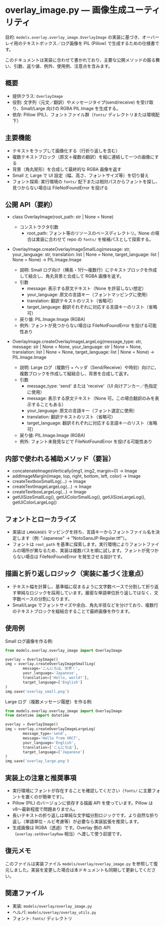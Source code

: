 # overlay_image.py — 画像生成ユーティリティ
目的: `models.overlay.overlay_image.OverlayImage` の実装に基づき、オーバーレイ用のテキストボックス／ログ画像を PIL (Pillow) で生成するための仕様書です。

このドキュメントは実装に合わせて書かれており、主要な公開メソッドの振る舞い、引数、返り値、例外、使用例、注意点を含みます。

概要
------
- 提供クラス: `OverlayImage`
- 役割: 文字列（元文／翻訳）やメッセージタイプ(send/receive) を受け取り、Small/Large 向けの RGBA PIL.Image を生成する。
- 依存: Pillow (PIL)、フォントファイル群（`fonts/` ディレクトリまたは環境配下）

主要機能
--------
- テキストをラップして画像化する（行折り返しを含む）
- 複数テキストブロック（原文＋複数の翻訳）を縦に連結して一つの画像にする
- 背景（角丸矩形）を合成して最終的な RGBA 画像を返す
- Small と Large で UI 設定（幅、高さ、フォントサイズ等）を切り替え
- フォント探索: 実行環境の `fonts/` 配下または相対パスからフォントを探し、見つからない場合は FileNotFoundError を投げる

公開 API（要約）
-----------------
- class OverlayImage(root_path: str | None = None)
	- コンストラクタ引数
		- root_path: フォント等のリソースのベースディレクトリ。None の場合は実装に合わせて repo の `fonts/` を候補パスとして探索する。

- OverlayImage.createOverlayImageSmallLog(message: str, your_language: str, translation: list | None = None, target_language: list | None = None) -> PIL.Image.Image
	- 説明: Small ログ向け（横長・1行〜複数行）にテキストブロックを作成して結合し、角丸背景と合成して RGBA 画像を返す。
	- 引数
		- message: 表示する原文テキスト（None を許容しない想定）
		- your_language: 原文の言語キー（フォントマッピングに使用）
		- translation: 翻訳テキストのリスト（省略可）
		- target_language: 翻訳それぞれに対応する言語キーのリスト（省略可）
	- 戻り値: PIL.Image.Image (RGBA)
	- 例外: フォントが見つからない場合は FileNotFoundError を投げる可能性あり

- OverlayImage.createOverlayImageLargeLog(message_type: str, message: str | None = None, your_language: str | None = None, translation: list | None = None, target_language: list | None = None) -> PIL.Image.Image
	- 説明: Large ログ（複数行 + ヘッダ（Send/Receive）や時刻）向けに、複数ブロックを作成して縦結合し、背景を合成して返す。
	- 引数
		- message_type: 'send' または 'receive'（UI 向けアンカー／色指定に使用）
		- message: 表示する原文テキスト（None 可。この場合翻訳のみを表示することもある）
		- your_language: 原文の言語キー（フォント選定に使用）
		- translation: 翻訳テキストのリスト（省略可）
		- target_language: 翻訳それぞれに対応する言語キーのリスト（省略可）
	- 戻り値: PIL.Image.Image (RGBA)
	- 例外: フォント未発見などで FileNotFoundError を投げる可能性あり

内部で使われる補助メソッド（要旨）
---------------------------------
- concatenateImagesVertically(img1, img2, margin=0) -> Image
- addImageMargin(image, top, right, bottom, left, color) -> Image
- createTextboxSmallLog(...) -> Image
- createTextImageLargeLog(...) -> Image
- createTextboxLargeLog(...) -> Image
- getUiSizeSmallLog(), getUiColorSmallLog(), getUiSizeLargeLog(), getUiColorLargeLog()

フォントとローカライズ
-----------------------
- 実装は `LANGUAGES` マッピングを持ち、言語キーからフォントファイル名を決定します（例: "Japanese" -> "NotoSansJP-Regular.ttf"）。
- フォントは `root_path` を基準に探索します。実行環境によりフォントファイルの場所が異なるため、実装は複数パスを順に試します。フォントが見つからない場合は FileNotFoundError を発生させる設計です。

描画と折り返しロジック（実装に基づく注意点）
--------------------------------------------
- テキスト幅を計算し、基準幅に収まるように文字数ベースで分割して折り返す単純なロジックを採用しています。厳密な単語単位折り返しではなく、文字数ベースの分割になります。
- Small/Large でフォントサイズや余白、角丸半径などを分けており、複数行のテキストブロックを縦結合することで最終画像を作ります。

使用例
------
Small ログ画像を作る例:

```python
from models.overlay.overlay_image import OverlayImage

overlay = OverlayImage()
img = overlay.createOverlayImageSmallLog(
		message='こんにちは、世界！',
		your_language='Japanese',
		translation=['Hello, world!'],
		target_language=['English']
)
img.save('overlay_small.png')
```

Large ログ（複数メッセージ履歴）を作る例:

```python
from models.overlay.overlay_image import OverlayImage
from datetime import datetime

overlay = OverlayImage()
img = overlay.createOverlayImageLargeLog(
		message_type='send',
		message='Hello from VRCT',
		your_language='English',
		translation=['こんにちは'],
		target_language=['Japanese']
)
img.save('overlay_large.png')
```

実装上の注意と推奨事項
-----------------------
- 実行環境にフォントが存在することを確認してください（`fonts/` に主要フォントを置くのが簡単です）。
- Pillow (PIL) のバージョンに依存する描画 API を使っています。Pillow は v8〜最新程度で問題ありません。
- 長いテキストの折り返しは単純な文字幅分割ロジックです。より自然な折り返し（単語単位・ルビ考慮等）が必要なら実装拡張を推奨します。
- 生成画像は RGBA（透過）です。Overlay 側の API（`overlay.setOverlayRaw` 相当）へ渡して使う前提です。

復元メモ
--------
このファイルは実装ファイル `models/overlay/overlay_image.py` を参照して復元しました。実装を変更した場合は本ドキュメントも同期して更新してください。

関連ファイル
-------------
- 実装: `models/overlay/overlay_image.py`
- ヘルパ: `models/overlay/overlay_utils.py`
- フォント: `fonts/` ディレクトリ
